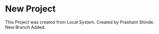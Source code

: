 # New Project

This Project was created from Local System.
Created by Prashant Shinde.
New Branch Added.